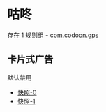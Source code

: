 # 咕咚

存在 1 规则组 - [com.codoon.gps](/src/apps/com.codoon.gps.ts)

## 卡片式广告

默认禁用

- [快照-0](https://i.gkd.li/import/13358586)
- [快照-1](https://i.gkd.li/import/13348663)
